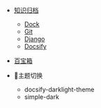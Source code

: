 - [知识归档](src/myknowledge/)

    - [Dock](src/myknowledge/Docker/)
    - [Git](src/myknowledge/Git/)
    - [Django](src/myknowledge/Django/)
    - [Docsify](src/myknowledge/Docsify/)

- [百宝箱](src/mytool/)

<link rel="stylesheet" href="//cdn.jsdelivr.net/npm/docsify-darklight-theme@latest/dist/style.min.css" title="docsify-darklight-theme" type="text/css" disabled>
<link rel="stylesheet" href="https://cdn.jsdelivr.net/npm/docsify-themeable@0/dist/css/theme-simple-dark.css" title="theme-simple-dark" disabled>

<ul>
    <li>
    <p id="nav_d">👘主题切换</p>
    <ul class="demo-theme-preview">
        <li><a target="_blank" data-theme="docsify-darklight-theme">docsify-darklight-theme</a></li>
        <li><a target="_blank" data-theme="theme-simple-dark">simple-dark</a></li>       
    </ul>
    </li>
</ul>
